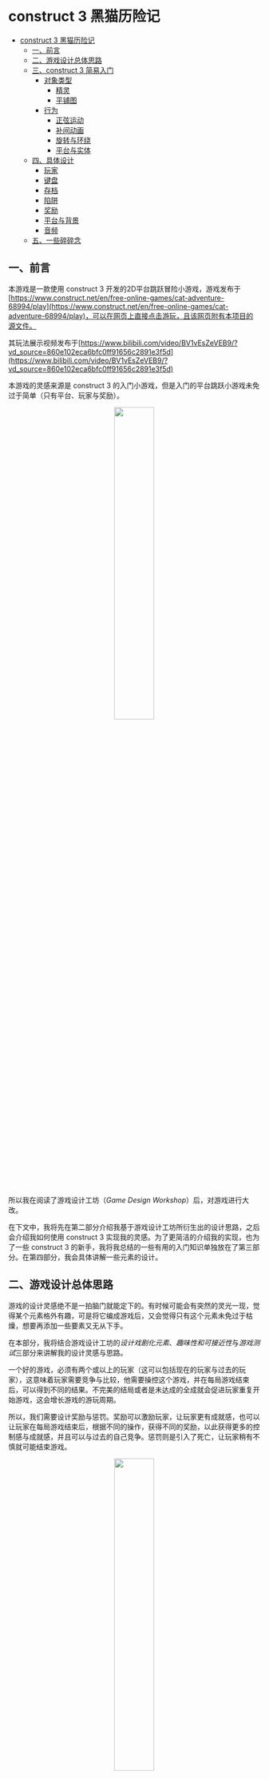 # construct 3 黑猫历险记
- [construct 3 黑猫历险记](#construct-3-黑猫历险记)
  - [一、前言](#一前言)
  - [二、游戏设计总体思路](#二游戏设计总体思路)
  - [三、construct 3 简易入门](#三construct-3-简易入门)
    - [对象类型](#对象类型)
      - [精灵](#精灵)
      - [平铺图](#平铺图)
    - [行为](#行为)
      - [正弦运动](#正弦运动)
      - [补间动画](#补间动画)
      - [旋转与环绕](#旋转与环绕)
      - [平台与实体](#平台与实体)
  - [四、具体设计](#四具体设计)
    - [玩家](#玩家)
    - [键盘](#键盘)
    - [存档](#存档)
    - [陷阱](#陷阱)
    - [奖励](#奖励)
    - [平台与背景](#平台与背景)
    - [音频](#音频)
  - [五、一些碎碎念](#五一些碎碎念)

## 一、前言 
本游戏是一款使用 construct 3 开发的2D平台跳跃冒险小游戏，游戏发布于[https://www.construct.net/en/free-online-games/cat-adventure-68994/play](https://www.construct.net/en/free-online-games/cat-adventure-68994/play)，可以在网页上直接点击游玩，且该网页附有本项目的源文件。

其玩法展示视频发布于[https://www.bilibili.com/video/BV1vEsZeVEB9/?vd_source=860e102eca6bfc0ff91656c2891e3f5d](https://www.bilibili.com/video/BV1vEsZeVEB9/?vd_source=860e102eca6bfc0ff91656c2891e3f5d)

本游戏的灵感来源是 construct 3 的入门小游戏，但是入门的平台跳跃小游戏未免过于简单（只有平台、玩家与奖励）。
<p align = "center">
<img src="imgs/construct3-6.png" width="40%" height="40%" />
<p>

所以我在阅读了游戏设计工坊（*Game Design Workshop*）后，对游戏进行大改。

在下文中，我将先在第二部分介绍我基于游戏设计工坊所衍生出的设计思路，之后会介绍我如何使用 construct 3 实现我的灵感。为了更简洁的介绍我的实现，也为了一些 construct 3 的新手，我将我总结的一些有用的入门知识单独放在了第三部分。在第四部分，我会具体讲解一些元素的设计。

## 二、游戏设计总体思路
游戏的设计灵感绝不是一拍脑门就能定下的。有时候可能会有突然的灵光一现，觉得某个元素格外有趣，可是将它编成游戏后，又会觉得只有这个元素未免过于枯燥，想要再添加一些要素又无从下手。

在本部分，我将结合游戏设计工坊的*设计戏剧化元素*、*趣味性和可接近性*与*游戏测试*三部分来讲解我的设计灵感与思路。

一个好的游戏，必须有两个或以上的玩家（这可以包括现在的玩家与过去的玩家），这意味着玩家需要竞争与比较，他需要操控这个游戏，并在每局游戏结束后，可以得到不同的结果。不完美的结局或者是未达成的全成就会促进玩家重复开始游戏，这会增长游戏的游玩周期。

所以，我们需要设计奖励与惩罚。奖励可以激励玩家，让玩家更有成就感，也可以让玩家在每局游戏结束后，根据不同的操作，获得不同的奖励，以此获得更多的控制感与成就感，并且可以与过去的自己竞争。惩罚则是引入了死亡，让玩家稍有不慎就可能结束游戏。
<p align = "center">
<img src="imgs/construct3-7.png" width="40%" height="40%" />
<p>

在引入死亡的过程中，还带来了一个很好的要素——陷阱与挑战。挑战是一个很好的吸引玩家的要素，挑战的难度需要设计的刚刚好，在玩家厌烦挑战之前让其通过，以获得成就感与愉悦感。为此，我们需要设计多种多样的陷阱，并让它卡的刚刚好。

<p align = "center">
<img src="imgs/leftRight.gif" width="30%" height="30%" />
<img src="imgs/upDown.gif" width="20%" height="20%" />
<img src="imgs/spin.gif" width="20%" height="20%" />
<p>

此外，为了让玩家获得更好的游戏体验感，需要让游戏具有更好的易接近性：

1.我们需要设计新手引导。
<p align = "center">
<img src="imgs/construct3-8.png" width="20%" height="20%" />
<p>

2.为了降低游戏难度，防止玩家一直卡在重复的陷阱却需要反复通过前面的陷阱，我设计了存档。这可以防止玩家因为需要反复通过某关卡而产生厌烦感。
<p align = "center">
<img src="imgs/save.gif" width="10%" height="10%" />
<p>

游戏的制作少不了游戏测试。测试不仅仅是为了发现bug，还为了调节游戏难度，增加趣味性等。

在测试时，应尽可能测试所有的事件，观察它是否达到了应有的效果，是否有产生什么奇怪的bug。此外，还应邀请其他人员测试，这是为了观察游戏是否能够达到想要的效果。开发者对游戏的步骤总是感觉理所当然的，但是对玩家来说却不是，正因如此，才需要邀请与开发无关的测试人员。

在我制作这个游戏时，我邀请了我的朋友试玩，发现新手指引做的还是不够清楚，且游戏难度还是做的太高了，于是我新增了提示，且增加了存档点，以便让大部分玩家获得更好的游戏体验。

## 三、construct 3 简易入门

<u>如果你已经熟悉construct 3了，可以跳过这一部分。</u>

为了方便接下来的讲解，我先介绍并总结一下我认为需要注意的对象、行为与事件设计。在此之前，推荐先完成 construct 3 的入门教程。

### 对象类型
#### 精灵
最常用的对象类型，如无例外，都设计为精灵类型即可。
#### 平铺图
平台这种需要大量创建，且需要在同一水平线或竖直线创建的对象，首推设计为平铺图。这可以让你创建出来的对象是平整的。
### 行为
#### 正弦运动
可以等效为为精灵添加动画效果，很好用且有多样性的行为。

例如，为对象添加正弦运动后，设置运动为上下运动，将振幅调小，即可让对象产生轻微的上下浮动，以此让画面动起来。也可以为陷阱添加这种行为，让陷阱动起来，以增加游戏难度

<p align = "center">
<img src="imgs/construct3-3.png" width="20%" height="20%" />
<p>

效果如下：
<p align = "center">
<img src="imgs/walk.gif" width="30%" height="30%" />
<p>

#### 补间动画
通过设置透明度，可以为对象增加一种淡入淡出的效果，适合用来做提示或结束的动画效果：
<p align = "center">
<img src="imgs/text.gif" width="20%" height="20%" />
<p>

要达成这种设置，需要添加事件，让透明度逐渐减小：
<p align = "center">
<img src="imgs/construct3-4.png" width="60%" height="60%" />
<p>

#### 旋转与环绕
*旋转*使得对象连续旋转自身，*环绕*则是绕着某个中心点做椭圆运动，两者叠加可以设置新的陷阱，增加游戏的多样性

#### 平台与实体
*平台*允许玩家在*实体*上跳跃与奔跑。这两个是2D平台跳跃冒险游戏的重要组成部分。

## 四、具体设计
在本部分，我将分模块介绍各元素的对象类型设计、行为设计与事件表设计，其中，各元素如无例外都是设计为精灵类型。

### 玩家
玩家要在平台上跳跃，所以需要添加**平台**行为。此外，由于我为玩家添加了行走与静止的动画，所以需要在事件表中添加相应的逻辑，这需要使用到**键盘**对象。又由于我做了一个长地图，所以需要添加**镜头跟随**与**边界约束**行为。

### 键盘
玩家在添加了实体行为后即可通过键盘操控，但是简单的上下左右的移动并不能满足游戏要求，所以才需要添加键盘对象。玩家需要在往右走时播放往右走的动画，停下时播放朝右边静止的动画，反之同理。为此，<u>需要为按住与松开方向键时添加事件，播放相应的动画</u>。此外，游戏当然需要重启的方法，本游戏设计 R 键为重启键，添加重载场景的事件。

<p align = "center">
<img src="imgs/construct3.png" width="50%" height="50%" />
<p>

### 存档
在介绍陷阱之前，我想先介绍一下存档。由于引入了死亡机制，为了避免游戏难度太高，玩家一直卡在重复的陷阱却需要重复通过前面的陷阱，我设计了存档。存档主要是为了可以使得玩家死亡后在存档点复活，所以我设计了全局变量*存档点x*和*存档点y*，并为存档添加了事件：<u>当玩家与存档相碰时，设置存档点的坐标为此时猫的坐标。</u>

<p align = "center">
<img src="imgs/construct3-2.png" width="60%" height="60%" />
<p>

为了突出存档，使游戏更鲜活，我还使得存档可以上下浮动，为此，我添加了***正弦运动***行为(就如我之前所推荐的，正弦运动确实非常好用！)
<p align = "center">
<img src="imgs/save.gif" width="10%" height="10%" />
<p>


### 陷阱
本游戏的设计为不能掉在平台之外，所以我在平台之外设计了海洋，玩家与海洋重叠时会死亡并重置游戏，为此需要添加*销毁对象*与在存档点*创建对象*的事件。此外，我还设计了尖刺这一陷阱，玩家不能与尖刺碰撞。为了节省事件数（免费版有事件限制），我将这两个事件的触发设计为了OR条件，合并成了一个事件。

<p align = "center">
<img src="imgs/construct3-1.png" width="60%" height="60%" />
<p>

为了给玩家正反馈，我还设计了敌人，击败敌人的方式为踩敌人。当击败敌人时，会出现星星奖励，玩家可以收集这个奖励。

为此，需要先设计事件表：当玩家在下落时碰撞到敌人（即为踩到了敌人），那么就要销毁敌人并创建星星对象。由于我需要播放动画，需要等待一段时间，为了防止重复触发敌人死亡事件，我又*添加了布尔变量*来判断是否已进入该事件。此外，为了让游戏更加丝滑与真实，我让玩家向上跳跃，以此创造一种踩完敌人后弹跳的感觉。
<p align = "center">
<img src="imgs/construct3-5.png" width="60%" height="60%" />
<p>

其效果如下：
<p align = "center">
<img src="imgs/distroy.gif" width="25%" height="25%" />
<p>

为了保证陷阱的多样性，需要有静止的陷阱，也需要有运动的陷阱，且运动方式不能单一。这可以用到**正弦运动**，此外，同时运用**旋转**与**环绕**也可以做出新的效果：
<p align = "center">
<img src="imgs/leftRight.gif" width="30%" height="30%" />
<img src="imgs/upDown.gif" width="20%" height="20%" />
<img src="imgs/spin.gif" width="20%" height="20%" />
<p>

### 奖励
奖励可以让玩家更加的积极，且为了让玩家对每局游戏有掌控感，需要在游戏结束时播报奖励的获得情况，为此，我们需要记录玩家的奖励获得数，为此我设计了全局变量--星星数。玩家每获得一颗星星，星星数会加一。而星星的获得则是玩家与星星的碰撞事件，与敌人销毁时一样，为了播放星星消失时的动画，我们需要添加销毁的判定。
<p align = "center">
<img src="imgs/construct3-9.png" width="60%" height="60%" />
<p>
为了减少工作量，星星动画其实可以不由我们自己设计，我们可以使用 construct 3 的滤镜。如上述事件表所示，我使用了水晶球与漩涡滤镜，以让其产生消失的效果：
<p align = "center">
<img src="imgs/star.gif" width="30%" height="30%" />
<p>

### 平台与背景
**平台**为平台跳跃游戏的基石，是需要大量重复创造的元素，为了保证一个平台是平整的，可以把平台的对象类型设置成平铺图。此外为了保证玩家在其上跳跃，需要添加**实体**行为。

背景可以让一款游戏更加美观，在设计背景时，需要注意背景的*图层*，背景最好都放入底部图层中。另外，可以使用*子弹*与*边界窜梭*行为来让背景循环动起来。在游戏测试中，需要注意是否有重叠遮挡的现象，尤其需要注意玩家是否会被遮挡。

### 音频
背景音乐与音效可以为游戏增色，而这依赖于*音频*。音频对象可以播放bgm，在场景开始时，即可加载背景音乐并将它设为循环播放，之后，可以在获得奖励或死亡时插播各种音效，增强体验感。好的音效可以增强玩家与游戏的互动感，可以让玩家知道他们已经成功触发了某个事件。

## 五、一些碎碎念
这个游戏是我的3D游戏编程与设计的课程作业，一开始没想到会花这么多时间。

最初本来以为做个小游戏，手到擒来，结果直接败在了第一关——要做什么。无论是什么事，最难的都是从0到1。我一开始根本就不知道该做什么游戏好，瞪着电脑，无从下手。后来去玩了官网的游戏，才一点点的有了些许思路，之后便是边做边改，又结合了游戏设计工坊的理论，这才慢慢改成了目前的模样。

这是我做的第一款游戏，虽然游戏地图比较短，但是各项基本功能也都俱全了。结果上来讲，还是很满意并且符合我的预期的，就是过程实在是痛并快乐着。由于是第一款游戏，所以没有什么经验，开发前只是有了一个总体的思路，没有做过具体的策划，投入的时间总是超过我的预期。我忍不住去改进每一个不完美的小点与基本不会被发现的bug，美工与音乐也忍不住想找的更多，毕竟是第一款游戏，我总是想着要让它更完美一些。

在一次次的游戏测试中，我本来以为会枯燥而无味，但是我没有。每一次玩这个我亲手创作的游戏，我都感到由衷的开心。最后，也祝愿其他的游戏开发者能收获属于自己的快乐。